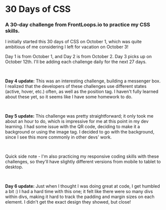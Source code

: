 <h1>30 Days of CSS</h1>
<h3>A 30-day challenge from FrontLoops.io to practice my CSS skills.</h3>
<p>I initially started this 30 days of CSS on October 1, which was quite ambitious of me considering I left for vacation on October 3!</p>
<p>Day 1 is from October 1, and Day 2 is from October 2. Day 3 picks up on October 12th. I'll be adding each challenge daily for the next 27 days.</p>
<br>
<p><strong>Day 4 update:</strong> This was an interesting challenge, building a messenger box. I realized that the developers of these challenges use different states (active, hover, etc.) often, as well as the position tag. I haven't fully learned about these yet, so it seems like I have some homework to do.</p>
<br>
<p><strong>Day 5 update:</strong> This challenge was pretty straightforward; it only took me about an hour to do, which is impressive for me at this point in my dev learning. I had some issue with the QR code, deciding to make it a background or using the image tag. I decided to go with the background, since I see this more commonly in other devs' work.</p>
<br>
<p>Quick side note - I'm also practicing my responsive coding skills with these challenges, so they'll have slightly different versions from mobile to tablet to desktop.</p>
<br>
<p><strong>Day 6 update:</strong> Just when I thought I was doing great at code, I get humbled a bit :) I had a hard time with this one; it felt like there were so many divs within divs, making it hard to track the padding and margin sizes on each element. I didn't get the exact design they showed, but close!</p>
